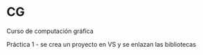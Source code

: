 # CG
Curso de computación gráfica

Práctica 1 - se crea un proyecto en VS y se enlazan las bibliotecas
